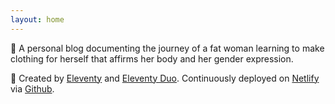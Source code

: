 ```yaml
---
layout: home
---
```


🐻 A personal blog documenting the journey of a fat woman learning to make clothing for herself that affirms her body and her gender expression.

🚀 Created by [Eleventy](https://www.11ty.dev/) and [Eleventy Duo](https://github.com/yinkakun/eleventy-duo). Continuously deployed on [Netlify](https://www.netlify.com/) via [Github](https://github.com/monika/ursamaker.com).
